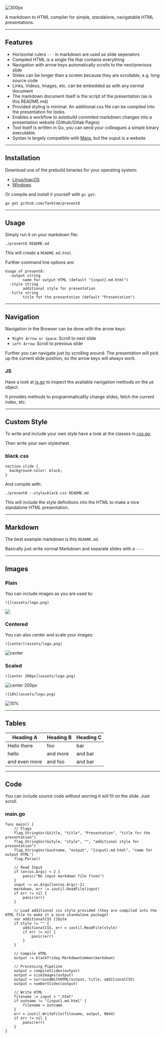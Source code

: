 ![300px](assets/logo.png)

A markdown to HTML compiler for simple, standalone, navigatable HTML presentations.


---

## Features

* Horizontal rulers `---` in markdown are used as slide seperators
* Compiled HTML is a single file that contains everything
* Navigation with arrow keys automatically scrolls to the next/previous slide
* Slides can be longer than a screen because they are scrollable, e.g. long source code
* Links, Videos, Images, etc. can be embedded as with any normal document
* The markdown document itself is the script of the presentation (as is this README.md)
* Provided styling is minimal. An additional css file can be compiled into the presentation for looks.
* Enables a workflow to autobuild commited markdown changes into a presentation website (Github/Gitlab Pages)
* Tool itself is written in Go, you can send your colleagues a simple binary executable.
* Syntax is largely compatible with [Marp](https://yhatt.github.io/marp/), but the ouput is a website

---

## Installation

Download one of the prebuild binaries for your operating system:

* [Linux/macOS](bin/present8)
* [Windows](bin/present8.exe)

Or compile and install it yourself with `go get`:
```
go get github.com/fanktom/present8
```

---

## Usage

Simply run it on your markdown file:
```
./present8 README.md
```

This will create a `README.md.html`.

Further command line options are:
```
Usage of present8:
  -output string
    	name for output HTML (default "{input}.md.html")
  -style string
    	additional style for presentation
  -title string
    	title for the presentation (default "Presentation")
```

---

## Navigation

Navigation in the Browser can be done with the arrow keys:

* `Right Arrow or Space`: Scroll to next slide
* `Left Arrow`: Scroll to previous slide

Further you can navigate just by scrolling around.
The presentation will pick up the current slide position, so the arrow keys will always work.

### JS
Have a look at [js.go](js.go) to inspect the available navigation methods on the `p8` object.

It provides methods to programmaticallty change slides, fetch the current index, etc.

---

## Custom Style

To write and include your own style have a look at the classes in [css.go](css.go).

Then write your own stylesheet.

### black.css
```
section.slide {
  background-color: black;
}
```

And compile with:

```
./present8 --style=black.css README.md
```

This will include the style definitions into the HTML to make a nice standalone HTML presentation.

---

## Markdown

The best example markdown is this `README.md`.

Basically just write normal Markdown and separate slides with a `---`.

---

## Images

### Plain
You can include images as you are used to:

```
![](assets/logo.png)
```

![](assets/logo.png)

### Centered

You can also center and scale your images:

```
![center](assets/logo.png)
```

![center](assets/logo.png)

### Scaled

```
![center 200px](assets/logo.png)
```
![center 200px](assets/logo.png)

```
![10%](assets/logo.png)
```
![10%](assets/logo.png)

---

## Tables

| Heading A     | Heading B | Heading C |
|---------------|-----------|-----------|
| Hello there   | foo       | bar       |
| hello         | and more  | and bar   |
| and even more | and foo   | and bar   |

---

## Code

You can include source code without worring it will fit on the slide. Just scroll.

### main.go
```
func main() {
	// Flags
	flag.StringVar(&title, "title", "Presentation", "title for the presentation")
	flag.StringVar(&style, "style", "", "additional style for presentation")
	flag.StringVar(&outname, "output", "{input}.md.html", "name for output HTML")
	flag.Parse()

	// Read Input
	if len(os.Args) < 2 {
		panic("No input markdown file fiven")
	}
	input := os.Args[len(os.Args)-1]
	markdown, err := ioutil.ReadFile(input)
	if err != nil {
		panic(err)
	}

	// Load additional css style provided (they are compiled into the HTML file to make it a nice standalone package)
	var additionalCSS []byte
	if style != "" {
		additionalCSS, err = ioutil.ReadFile(style)
		if err != nil {
			panic(err)
		}
	}

	// Compile HTML
	output := blackfriday.MarkdownCommon(markdown)

	// Processing Pipeline
	output = compileSlides(output)
	output = sizeImages(output)
	output = surroundWithHTML(output, title, additionalCSS)
	output = numberSlides(output)

	// Write HTML
	filename := input + ".html"
	if outname != "{input}.md.html" {
		filename = outname
	}
	err = ioutil.WriteFile(filename, output, 0644)
	if err != nil {
		panic(err)
	}
}

```

